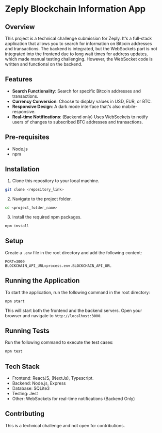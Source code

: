 # Zeply Blockchain Information App

## Overview

This project is a technical challenge submission for Zeply. It's a full-stack application that allows you to search for information on Bitcoin addresses and transactions. The backend is integrated, but the WebSockets part is not integrated into the frontend due to long wait times for address updates, which made manual testing challenging. However, the WebSocket code is written and functional on the backend.

## Features

- **Search Functionality**: Search for specific Bitcoin addresses and transactions.
- **Currency Conversion**: Choose to display values in USD, EUR, or BTC.
- **Responsive Design**: A dark mode interface that's also mobile-responsive.
- **Real-time Notifications**: (Backend only) Uses WebSockets to notify users of changes to subscribed BTC addresses and transactions.

## Pre-requisites

- Node.js
- npm

## Installation

1. Clone this repository to your local machine.
```bash
git clone <repository_link>
```

2. Navigate to the project folder.
```bash
cd <project_folder_name>
```

3. Install the required npm packages.
```bash
npm install
```

## Setup

Create a `.env` file in the root directory and add the following content:

```env
PORT=3000
BLOCKCHAIN_API_URL=process.env.BLOCKCHAIN_API_URL
```

## Running the Application

To start the application, run the following command in the root directory:

```bash
npm start
```

This will start both the frontend and the backend servers. Open your browser and navigate to `http://localhost:3000`.

## Running Tests

Run the following command to execute the test cases:

```bash
npm test
```

## Tech Stack

- Frontend: ReactJS, (NextJs), Typescript.
- Backend: Node.js, Express
- Database: SQLite3
- Testing: Jest
- Other: WebSockets for real-time notifications (Backend Only)

## Contributing

This is a technical challenge and not open for contributions.

